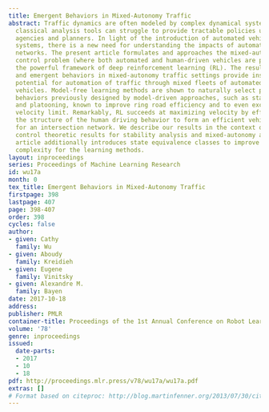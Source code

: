 ```yaml
---
title: Emergent Behaviors in Mixed-Autonomy Traffic
abstract: Traffic dynamics are often modeled by complex dynamical systems for which
  classical analysis tools can struggle to provide tractable policies used by transportation
  agencies and planners. In light of the introduction of automated vehicles into transportation
  systems, there is a new need for understanding the impacts of automation on transportation
  networks. The present article formulates and approaches the mixed-autonomy traffic
  control problem (where both automated and human-driven vehicles are present) using
  the powerful framework of deep reinforcement learning (RL). The resulting policies
  and emergent behaviors in mixed-autonomy traffic settings provide insight for the
  potential for automation of traffic through mixed fleets of automated and manned
  vehicles. Model-free learning methods are shown to naturally select policies and
  behaviors previously designed by model-driven approaches, such as stabilization
  and platooning, known to improve ring road efficiency and to even exceed a theoretical
  velocity limit. Remarkably, RL succeeds at maximizing velocity by effectively leveraging
  the structure of the human driving behavior to form an efficient vehicle spacing
  for an intersection network. We describe our results in the context of existing
  control theoretic results for stability analysis and mixed-autonomy analysis. This
  article additionally introduces state equivalence classes to improve the sample
  complexity for the learning methods.
layout: inproceedings
series: Proceedings of Machine Learning Research
id: wu17a
month: 0
tex_title: Emergent Behaviors in Mixed-Autonomy Traffic
firstpage: 398
lastpage: 407
page: 398-407
order: 398
cycles: false
author:
- given: Cathy
  family: Wu
- given: Aboudy
  family: Kreidieh
- given: Eugene
  family: Vinitsky
- given: Alexandre M.
  family: Bayen
date: 2017-10-18
address: 
publisher: PMLR
container-title: Proceedings of the 1st Annual Conference on Robot Learning
volume: '78'
genre: inproceedings
issued:
  date-parts:
  - 2017
  - 10
  - 18
pdf: http://proceedings.mlr.press/v78/wu17a/wu17a.pdf
extras: []
# Format based on citeproc: http://blog.martinfenner.org/2013/07/30/citeproc-yaml-for-bibliographies/
---
```

